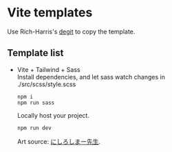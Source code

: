# Vite templates
Use Rich-Harris's [degit](https://github.com/Rich-Harris/degit) to copy the template.
## Template list
- Vite + Tailwind + Sass\
  Install dependencies, and let sass watch changes in ./src/scss/style.scss
  ```console
  npm i
  npm run sass
  ```
  Locally host your project.
  ```console
  npm run dev
  ```
  Art source: [にしろしまー先生](https://twitter.com/shimachan_121/status/1691078494443499520).
